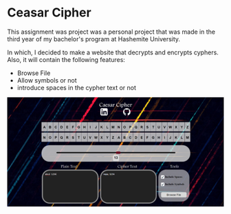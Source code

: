 # Ceasar Cipher

This assignment was project was a personal project that was made in the third year of my bachelor's program at Hashemite University.

In which, I decided to make a website that decrypts and encrypts cyphers.
Also, it will contain the following features:
 - Browse File
 - Allow symbols or not
 - introduce spaces in the cypher text or not 

 ![Cipher.png](Images/Cipher.png)